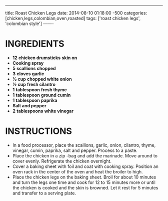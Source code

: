 ---
title: Roast Chicken Legs
date: 2014-08-10 01:18:00 -500
categories: [chicken,legs,colombian,oven,roasted]
tags: ['roast chicken legs', 'colombian style']
——-

# INGREDIENTS

* **12** **chicken drumsticks** **skin on**
* **Cooking spray**
* **5** **scallions** **chopped**
* **3** **cloves** **garlic**
* **½** **cup** **chopped white onion**
* **½** **cup** **fresh cilantro**
* **1** **tablespoon** **fresh thyme**
* **1** **tablespoon** **ground cumin**
* **1** **tablespoon** **paprika**
* **Salt and pepper**
* **2** **tablespoons** **white vinegar**

# INSTRUCTIONS

* In a food processor, place the scallions, garlic, onion, cilantro, thyme, vinegar, cumin, paprika, salt and pepper. Process to a paste.
* Place the chicken in a zip -bag and add the marinade. Move around to cover evenly. Refrigerate the chicken overnight.
* Cover a baking sheet with foil and coat with cooking spray. Position an oven rack in the center of the oven and heat the broiler to high.
* Place the chicken legs on the baking sheet. Broil for about 10 minutes and turn the legs one time and cook for 12 to 15 minutes more or until the chicken is cooked and the skin is browned. Let it rest for 5 minutes and transfer to a serving plate.

